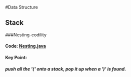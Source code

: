 #Data Structure

## Stack
###Nesting-codility
#### Code: [Nesting.java](/data-structure/Nesting.java) 
#### Key Point:
##### push all the '(' onto a stack, pop it up when a ')' is found.
